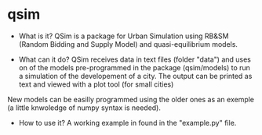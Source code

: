 qsim
====
- What is it?
QSim is a package for Urban Simulation using RB&SM (Random Bidding and Supply Model) and quasi-equilibrium models.

- What can it do?
QSim receives data in text files (folder "data") and uses on of the models pre-programmed in the package (qsim/models) 
to run a simulation of the developement of a city. The output can be printed as text and viewed with a plot tool
(for small cities)

New models can be easilly programmed using the older ones as an exemple (a little knwoledge of numpy syntax is needed).

- How to use it?
A working example in found in the "example.py" file.

